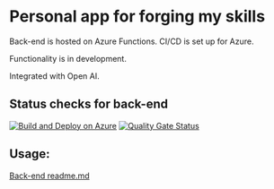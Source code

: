 # Personal app for forging my skills

Back-end is hosted on Azure Functions. CI/CD is set up for Azure.

Functionality is in development.

Integrated with Open AI.

## Status checks for back-end
[![Build and Deploy on Azure](https://github.com/ArtyProf/ArtyApp/actions/workflows/backend_deployment.yml/badge.svg?branch=master)](https://github.com/ArtyProf/Telegram-bot-from-Arty_Prof/actions/workflows/backend_deployment.yml)
[![Quality Gate Status](https://sonarcloud.io/api/project_badges/measure?project=ArtyApp&metric=alert_status)](https://sonarcloud.io/summary/overall?id=ArtyProf_ArtyApp)

## Usage:
[Back-end readme.md](https://github.com/ArtyProf/Arty-App/blob/feature/Change_file_structure/api/README.md)
